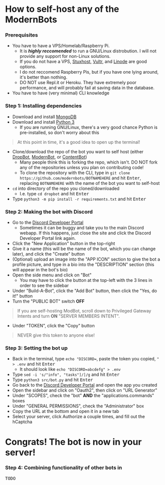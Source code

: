 # How to self-host any of the ModernBots

### Prerequisites
- You have to have a VPS/Homelab/Raspberry Pi.
    - It is ***highly reccomended*** to run a GNU/Linux distrobution. I will not provide any support for non-Linux solutions.
    - If you do not have a VPS, [Stuxhost](https://stuxhost.com/), [Vultr](https://www.vultr.com/), and [Linode](https://linode.com) are good options.
    - I do not reccomend Raspberry Pis, but if you have one lying around, it's better than nothing.
    - DO NOT use Repl.it or Heroku. They have extremely poor performance, and will probably fail at saving data in the database.
- You have to have (very minimal) CLI knowledge

### Step 1: Installing dependencies
- Download and install [MongoDB](https://mondodb.com)
- Download and install [Python 3](https://python.org)
     - If you are running GNU/Linux, there's a very good chance Python is pre-installed, so don't worry about this
> At this point in time, it's a good idea to open up the terminal!
- Clone/download the repo of the bot you want to self host (either [DropBot](https://github.com/modernbots/dropbot), [ModernBot](https://github.com/modernbots/modbot), or [ContentBot](https://github.com/modernbots/contentbot))
     - Many people think this is forking the repo, which isn't. DO NOT fork any of the repositories unless you plan on contributing code!
     - To clone the repository with the CLI, type in `git clone https://github.com/modernbots/BOTNAMEHERE` and hit <kbd>Enter</kbd>, replacing `BOTNAMEHERE` with the name of the bot you want to self-host
- `cd` into directory of the repo you cloned/downloaded
    - I.e. type `cd dropbot` and hit <kbd>Enter</kbd> 
-  Type `python3 -m pip install -r requirements.txt` and hit <kbd>Enter</kbd>

### Step 2: Making the bot with Discord
- Go to the [Discord Developer Portal](https://discord.com/developers)
    - Sometimes it can be buggy and take you to the main Discord webapp. If this happens, just close the site and click the Discord Developer Portal link again.
- Click the "New Application" button in the top-right
- Give it a name (this will be the name of the bot, which you can change later), and click the "Create" button
- (Optional) upload an image into the "APP ICON" section to give the bot a profile picture, and type in a bio into the "DESCRIPTION" section (this will appear in the bot's bio)
- Open the side menu and click on "Bot"
    - You may have to click the button at the top-left with the 3 lines in order to see the sidebar
- Under "Build-A-Bot", click the "Add Bot" button, then click the "Yes, do it!" button
- Turn the "PUBLIC BOT" switch **OFF**
> If you are self-hosting ModBot, scroll down to Privileged Gateway Intents and turn **ON** "SERVER MEMBERS INTENT".
- Under "TOKEN", click the "Copy" button
> NEVER give this token to anyone else!

### Step 3: Setting the bot up
- Back in the terminal, type `echo "DISCORD=`, paste the token you copied, `" > .env` and hit <kbd>Enter</kbd>
    - It should look like `echo "DISCORD=abcdefg" > .env`
- Type `sed -i 's/"info", "tasks"]/]/g` and hit <kbd>Enter</kbd>
- Type `python3 src/bot.py` and hit <kbd>Enter</kbd>
- Go back to the [Discord Developer Portal](https://discord.com/developers) and open the app you created
- Open the sidebar and click on "Oauth2", then click on "URL Generator"
- Under "SCOPES", check the "bot" **AND** the "applications.commands" boxes
- Under "GENERAL PERMISSIONS", check the "Administrator" box
- Copy the URL at the bottom and open it in a new tab
- Select your server, click Authorize a couple times, and fill out the hCaptcha

# **Congrats!** The bot is now in your server!

### Step 4: Combining functionality of other bots in
<kbd>TODO</kbd>
